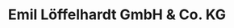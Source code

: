 ---
title: "Emil Löffelhardt GmbH & Co. KG"
url: /marktredwitz/emil-loeffelhardt-gmbh-und-co-kg/
shop: Elektrisch
---